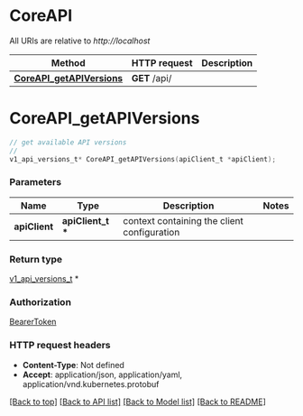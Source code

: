 # CoreAPI

All URIs are relative to *http://localhost*

Method | HTTP request | Description
------------- | ------------- | -------------
[**CoreAPI_getAPIVersions**](CoreAPI.md#CoreAPI_getAPIVersions) | **GET** /api/ | 


# **CoreAPI_getAPIVersions**
```c
// get available API versions
//
v1_api_versions_t* CoreAPI_getAPIVersions(apiClient_t *apiClient);
```

### Parameters
Name | Type | Description  | Notes
------------- | ------------- | ------------- | -------------
**apiClient** | **apiClient_t \*** | context containing the client configuration |

### Return type

[v1_api_versions_t](v1_api_versions.md) *


### Authorization

[BearerToken](../README.md#BearerToken)

### HTTP request headers

 - **Content-Type**: Not defined
 - **Accept**: application/json, application/yaml, application/vnd.kubernetes.protobuf

[[Back to top]](#) [[Back to API list]](../README.md#documentation-for-api-endpoints) [[Back to Model list]](../README.md#documentation-for-models) [[Back to README]](../README.md)

